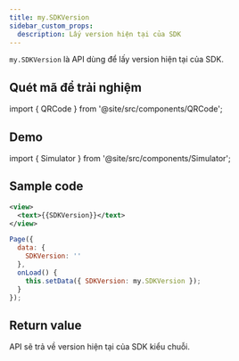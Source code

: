 ```yaml
---
title: my.SDKVersion
sidebar_custom_props:
  description: Lấy version hiện tại của SDK
---
```


`my.SDKVersion` là API dùng để lấy version hiện tại của SDK.

## Quét mã để trải nghiệm

import { QRCode } from '@site/src/components/QRCode';

<QRCode page="pages/api/sdk-version/index" />

## Demo

import { Simulator } from '@site/src/components/Simulator';

<Simulator page="pages/api/sdk-version/index" />

## Sample code

```xml
<view>
  <text>{{SDKVersion}}</text>
</view>
```

```js
Page({
  data: {
    SDKVersion: ''
  },
  onLoad() {
    this.setData({ SDKVersion: my.SDKVersion });
  }
});
```

## Return value

API sẽ trả về version hiện tại của SDK kiểu chuỗi.
